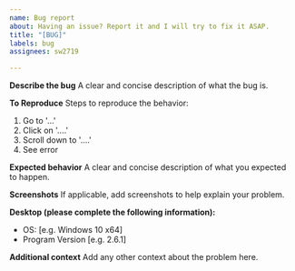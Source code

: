 ```yaml
---
name: Bug report
about: Having an issue? Report it and I will try to fix it ASAP.
title: "[BUG]"
labels: bug
assignees: sw2719

---
```


**Describe the bug**
A clear and concise description of what the bug is.

**To Reproduce**
Steps to reproduce the behavior:
1. Go to '...'
2. Click on '....'
3. Scroll down to '....'
4. See error

**Expected behavior**
A clear and concise description of what you expected to happen.

**Screenshots**
If applicable, add screenshots to help explain your problem.

**Desktop (please complete the following information):**
 - OS: [e.g. Windows 10 x64]
 - Program Version [e.g. 2.6.1]

**Additional context**
Add any other context about the problem here.
